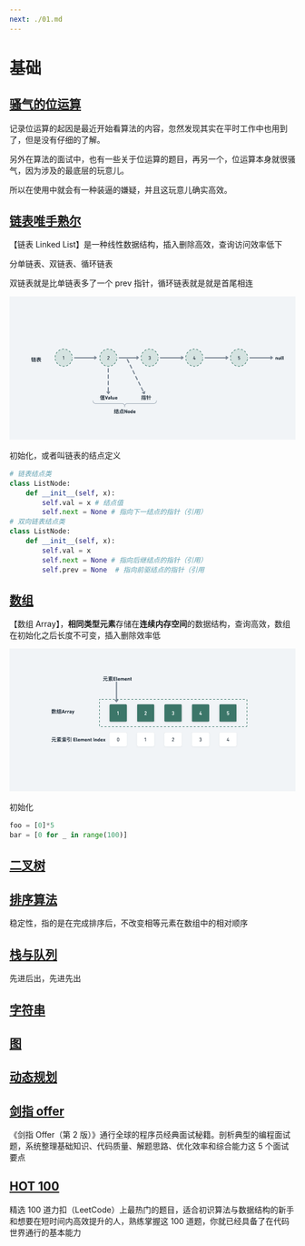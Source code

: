 ```yaml
---
next: ./01.md
---
```


# 基础

## [骚气的位运算](01.md)

记录位运算的起因是最近开始看算法的内容，忽然发现其实在平时工作中也用到了，但是没有仔细的了解。

另外在算法的面试中，也有一些关于位运算的题目，再另一个，位运算本身就很骚气，因为涉及的最底层的玩意儿。

所以在使用中就会有一种装逼的嫌疑，并且这玩意儿确实高效。

## [链表唯手熟尔](./02.md)

【链表 Linked List】是一种线性数据结构，插入删除高效，查询访问效率低下

分单链表、双链表、循环链表

双链表就是比单链表多了一个 prev 指针，循环链表就是就是首尾相连

![](./asset/linked_list.png)

初始化，或者叫链表的结点定义

```py
# 链表结点类
class ListNode:
    def __init__(self, x):
        self.val = x # 结点值
        self.next = None # 指向下一结点的指针（引用）
# 双向链表结点类
class ListNode:
    def __init__(self, x):
        self.val = x
        self.next = None # 指向后继结点的指针（引用）
        self.prev = None  # 指向前驱结点的指针（引用
```

## [数组](./03.md)

【数组 Array】，**相同类型元素**存储在**连续内存空间**的数据结构，查询高效，数组在初始化之后长度不可变，插入删除效率低

![](./asset/array.png)

初始化

```py
foo = [0]*5
bar = [0 for _ in range(100)]
```

## [二叉树](./04.md)

## [排序算法](./05.md)

稳定性，指的是在完成排序后，不改变相等元素在数组中的相对顺序

## [栈与队列](./06.md)

先进后出，先进先出

## [字符串](./07.md)

## [图](./08.md)

## [动态规划](./09.md)

## [剑指 offer](./10.md)

《剑指 Offer（第 2 版）》通行全球的程序员经典面试秘籍。剖析典型的编程面试题，系统整理基础知识、代码质量、解题思路、优化效率和综合能力这 5 个面试要点

## [HOT 100](./11.md)

精选 100 道力扣（LeetCode）上最热门的题目，适合初识算法与数据结构的新手和想要在短时间内高效提升的人，熟练掌握这 100 道题，你就已经具备了在代码世界通行的基本能力

<!-- ## [精选 TOP 面试题](./12.md)

刷题吧 -->

